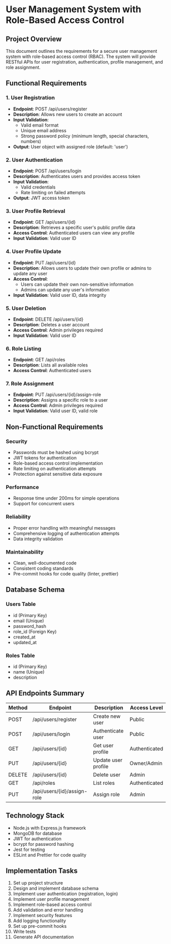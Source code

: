 # User Management System with Role-Based Access Control

## Project Overview
This document outlines the requirements for a secure user management system with role-based access control (RBAC). The system will provide RESTful APIs for user registration, authentication, profile management, and role assignment.

## Functional Requirements

### 1. User Registration
- **Endpoint**: POST /api/users/register
- **Description**: Allows new users to create an account
- **Input Validation**:
  - Valid email format
  - Unique email address
  - Strong password policy (minimum length, special characters, numbers)
- **Output**: User object with assigned role (default: 'user')

### 2. User Authentication
- **Endpoint**: POST /api/users/login
- **Description**: Authenticates users and provides access token
- **Input Validation**:
  - Valid credentials
  - Rate limiting on failed attempts
- **Output**: JWT access token

### 3. User Profile Retrieval
- **Endpoint**: GET /api/users/{id}
- **Description**: Retrieves a specific user's public profile data
- **Access Control**: Authenticated users can view any profile
- **Input Validation**: Valid user ID

### 4. User Profile Update
- **Endpoint**: PUT /api/users/{id}
- **Description**: Allows users to update their own profile or admins to update any user
- **Access Control**: 
  - Users can update their own non-sensitive information
  - Admins can update any user's information
- **Input Validation**: Valid user ID, data integrity

### 5. User Deletion
- **Endpoint**: DELETE /api/users/{id}
- **Description**: Deletes a user account
- **Access Control**: Admin privileges required
- **Input Validation**: Valid user ID

### 6. Role Listing
- **Endpoint**: GET /api/roles
- **Description**: Lists all available roles
- **Access Control**: Authenticated users

### 7. Role Assignment
- **Endpoint**: PUT /api/users/{id}/assign-role
- **Description**: Assigns a specific role to a user
- **Access Control**: Admin privileges required
- **Input Validation**: Valid user ID, valid role

## Non-Functional Requirements

### Security
- Passwords must be hashed using bcrypt
- JWT tokens for authentication
- Role-based access control implementation
- Rate limiting on authentication attempts
- Protection against sensitive data exposure

### Performance
- Response time under 200ms for simple operations
- Support for concurrent users

### Reliability
- Proper error handling with meaningful messages
- Comprehensive logging of authentication attempts
- Data integrity validation

### Maintainability
- Clean, well-documented code
- Consistent coding standards
- Pre-commit hooks for code quality (linter, prettier)

## Database Schema

### Users Table
- id (Primary Key)
- email (Unique)
- password_hash
- role_id (Foreign Key)
- created_at
- updated_at

### Roles Table
- id (Primary Key)
- name (Unique)
- description

## API Endpoints Summary

| Method | Endpoint | Description | Access Level |
|--------|----------|-------------|--------------|
| POST | /api/users/register | Create new user | Public |
| POST | /api/users/login | Authenticate user | Public |
| GET | /api/users/{id} | Get user profile | Authenticated |
| PUT | /api/users/{id} | Update user profile | Owner/Admin |
| DELETE | /api/users/{id} | Delete user | Admin |
| GET | /api/roles | List roles | Authenticated |
| PUT | /api/users/{id}/assign-role | Assign role | Admin |

## Technology Stack
- Node.js with Express.js framework
- MongoDB for database
- JWT for authentication
- bcrypt for password hashing
- Jest for testing
- ESLint and Prettier for code quality

## Implementation Tasks
1. Set up project structure
2. Design and implement database schema
3. Implement user authentication (registration, login)
4. Implement user profile management
5. Implement role-based access control
6. Add validation and error handling
7. Implement security features
8. Add logging functionality
9. Set up pre-commit hooks
10. Write tests
11. Generate API documentation